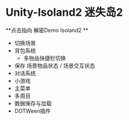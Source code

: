 # Unity-Isoland2 迷失岛2
**点击指向 解密Demo Isoland2 **

- 切换场景
- 背包系统
  - 多物品快捷栏切换
- 保存 场景物品状态 / 场景交互状态
- 对话系统
- 小游戏
- 主菜单
- 多周目
- 数据保存与加载
- DOTWeen插件
